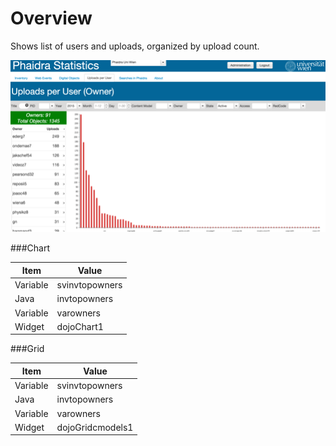 # Overview

Shows list of users and uploads, organized by upload count.

![](uploadsperuser.png)

###Chart

|Item | Value |
| -- | -- |
|Variable | svinvtopowners |
|Java| invtopowners |
|Variable| varowners |
|Widget | dojoChart1 |

###Grid



|Item | Value |
| -- | -- |
|Variable | svinvtopowners |
|Java| invtopowners |
|Variable| varowners |
|Widget | dojoGridcmodels1 |